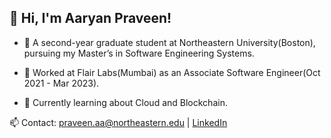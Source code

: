 ## 👋 Hi, I'm Aaryan Praveen!

  - 🌱 A second-year graduate student at Northeastern University(Boston), pursuing my Master’s in Software Engineering Systems.
  
  - 💼  Worked at Flair Labs(Mumbai) as an Associate Software Engineer(Oct 2021 - Mar 2023).
  
  - 🚀 Currently learning about Cloud and Blockchain.
    
📫 Contact: praveen.aa@northeastern.edu | [LinkedIn](https://www.linkedin.com/in/aaryanpraveen/)
<!--
**aaryanpraveen16/aaryanpraveen16** is a ✨ _special_ ✨ repository because its `README.md` (this file) appears on your GitHub profile.

Here are some ideas to get you started:

- 🔭 I’m currently working on ...
- 🌱 I’m currently learning ...
- 👯 I’m looking to collaborate on ...
- 🤔 I’m looking for help with ...
- 💬 Ask me about ...
- 📫 How to reach me: ...
- 😄 Pronouns: ...
- ⚡ Fun fact: ...
-->
